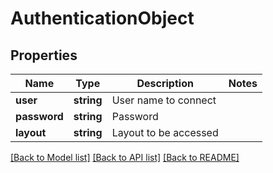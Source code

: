 # AuthenticationObject

## Properties
Name | Type | Description | Notes
------------ | ------------- | ------------- | -------------
**user** | **string** | User name to connect | 
**password** | **string** | Password | 
**layout** | **string** | Layout to be accessed | 

[[Back to Model list]](../README.md#documentation-for-models) [[Back to API list]](../README.md#documentation-for-api-endpoints) [[Back to README]](../README.md)



